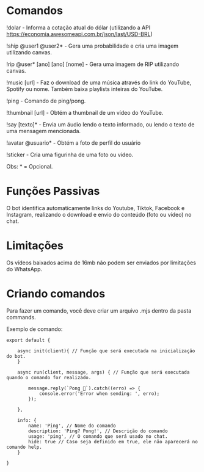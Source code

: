 # Comandos
!dolar - Informa a cotação atual do dólar (utilizando a API https://economia.awesomeapi.com.br/json/last/USD-BRL)

!ship @user1 @user2* - Gera uma probabilidade e cria uma imagem utilizando canvas.

!rip @user* [ano] [ano] [nome] - Gera uma imagem de RIP utilizando canvas.

!music [url] - Faz o download de uma música através do link do YouTube, Spotify ou nome. Também baixa playlists inteiras do YouTube.

!ping - Comando de ping/pong.

!thumbnail [url] - Obtém a thumbnail de um vídeo do YouTube.

!say [texto]* - Envia um áudio lendo o texto informado, ou lendo o texto de uma mensagem mencionada.

!avatar @usuario* - Obtém a foto de perfil do usuário

!sticker - Cria uma figurinha de uma foto ou vídeo.



Obs: * = Opcional.

# Funções Passivas
O bot identifica automaticamente links do Youtube, Tiktok, Facebook e Instagram, realizando o download e envio do conteúdo (foto ou vídeo) no chat.

# Limitações
Os vídeos baixados acima de 16mb não podem ser enviados por limitações do WhatsApp.

# Criando comandos
Para fazer um comando, você deve criar um arquivo .mjs dentro da pasta commands.

Exemplo de comando:

``` 
export default {

    async init(client){ // Função que será executada na inicialização do bot.
    }
    
    async run(client, message, args) { // Função que será executada quando o comando for realizado.

        message.reply(`Pong 🏓`).catch((erro) => {
            console.error('Error when sending: ', erro);
        });

    },

    info: {
        name: 'Ping', // Nome do comando
        description: 'Ping? Pong!', // Descrição do comando
        usage: 'ping', // O comando que será usado no chat.
        hide: true // Caso seja definido em true, ele não aparecerá no comando help.
    }

}
```
